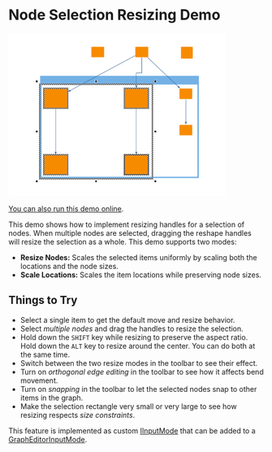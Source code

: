 # Node Selection Resizing Demo

<img src="../../resources/image/nodeselectionresizing.png" alt="demo-thumbnail" height="320"/>

[You can also run this demo online](https://live.yworks.com/demos/input/nodeselectionresizing/index.html).

This demo shows how to implement resizing handles for a selection of nodes. When multiple nodes are selected, dragging the reshape handles will resize the selection as a whole. This demo supports two modes:

- **Resize Nodes:** Scales the selected items uniformly by scaling both the locations and the node sizes.
- **Scale Locations:** Scales the item locations while preserving node sizes.

## Things to Try

- Select a single item to get the default move and resize behavior.
- Select _multiple nodes_ and drag the handles to resize the selection.
- Hold down the `SHIFT` key while resizing to preserve the aspect ratio. Hold down the `ALT` key to resize around the center. You can do both at the same time.
- Switch between the two resize modes in the toolbar to see their effect.
- Turn on _orthogonal edge editing_ in the toolbar to see how it affects bend movement.
- Turn on _snapping_ in the toolbar to let the selected nodes snap to other items in the graph.
- Make the selection rectangle very small or very large to see how resizing respects _size constraints_.

This feature is implemented as custom [IInputMode](https://docs.yworks.com/yfileshtml/#/api/IInputMode) that can be added to a [GraphEditorInputMode](https://docs.yworks.com/yfileshtml/#/api/GraphEditorInputMode).
